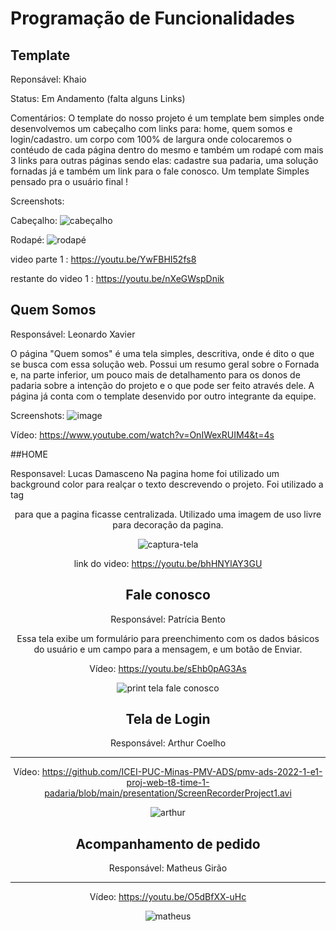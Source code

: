 # Programação de Funcionalidades

## Template 

Reponsável: Khaio

Status: Em Andamento (falta alguns Links)

Comentários: O template do nosso projeto é um template bem simples onde desenvolvemos um cabeçalho com links para: home, quem somos e login/cadastro.
um corpo com 100% de largura onde colocaremos o contéudo de cada página dentro do mesmo e também um rodapé com mais 3 links para outras páginas sendo elas: 
cadastre sua padaria, uma solução fornadas já e também um link para o fale conosco. Um template Simples pensado pra o usuário final !

Screenshots:

Cabeçalho:
![cabeçalho](https://user-images.githubusercontent.com/93228579/168296720-9997b5dd-d826-4541-b77e-434ba4f4e74f.JPG)


Rodapé:
![rodapé](https://user-images.githubusercontent.com/93228579/168296738-12ef61c0-9de6-4cb4-85e9-26dab3360ba1.JPG)

video parte 1 : https://youtu.be/YwFBHI52fs8

restante do video 1 : https://youtu.be/nXeGWspDnik

## Quem Somos

Responsável: Leonardo Xavier

O página "Quem somos" é uma tela simples, descritiva, onde é dito o que se busca com essa solução web. Possui um resumo geral sobre o Fornada e, na parte inferior, um pouco mais de detalhamento para os donos de padaria sobre a intenção do projeto e o que pode ser feito através dele.
A  página já conta com o template desenvido por outro integrante da equipe.

Screenshots:
![image](https://user-images.githubusercontent.com/103225086/168447091-4505c752-8b51-4435-beec-bafb61629910.png)

Vídeo:
https://www.youtube.com/watch?v=OnIWexRUIM4&t=4s



##HOME 

Responsavel: Lucas Damasceno
Na pagina home foi utilizado um background color para realçar o texto descrevendo o projeto. Foi utilizado a tag <center> para que a pagina ficasse centralizada. Utilizado uma imagem de uso livre para decoração da pagina.
  
  ![captura-tela](https://user-images.githubusercontent.com/105467049/168451726-2392415f-5bb4-42b4-b914-f7a7abf189aa.jpg)
  
  link do video: https://youtu.be/bhHNYlAY3GU

  
  
  ## Fale conosco
  
  Responsável: Patrícia Bento
  
  Essa tela exibe um formulário para preenchimento com os dados básicos do usuário e um campo para a mensagem, e um botão de Enviar.
  
  Vídeo: https://youtu.be/sEhb0pAG3As
  
  ![print tela fale conosco](https://user-images.githubusercontent.com/100791586/168496183-4ddcc910-6833-4efb-9ebc-34158980ed3e.jpeg)

  
  ## Tela de Login
  
  Responsável: Arthur Coelho
  
  **********************************************************
  
  Vídeo: https://github.com/ICEI-PUC-Minas-PMV-ADS/pmv-ads-2022-1-e1-proj-web-t8-time-1-padaria/blob/main/presentation/ScreenRecorderProject1.avi
  
  ![arthur](https://user-images.githubusercontent.com/100791586/168496746-49251676-a4a1-42cf-9b39-44dc596f4da9.PNG)

  
  
  ## Acompanhamento de pedido
  
  Responsável: Matheus Girão
  
  **********************************************************

  Vídeo: https://youtu.be/O5dBfXX-uHc
  
  ![matheus](https://user-images.githubusercontent.com/100791586/168496764-7b6cbfc5-70b1-48b5-867d-cec2b094f8b2.PNG)
